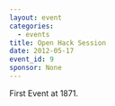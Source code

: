 ```yaml
---
layout: event
categories: 
  - events
title: Open Hack Session
date: 2012-05-17
event_id: 9
sponsor: None
---
```


<p>First Event at 1871.</p>
